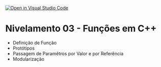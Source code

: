[![Open in Visual Studio Code](https://classroom.github.com/assets/open-in-vscode-f059dc9a6f8d3a56e377f745f24479a46679e63a5d9fe6f495e02850cd0d8118.svg)](https://classroom.github.com/online_ide?assignment_repo_id=7396901&assignment_repo_type=AssignmentRepo)
# Nivelamento 03 - Funções em C++

- Definição de Função
- Protótipos
- Passagem de Paramêtros por Valor e por Referência
- Modularização
